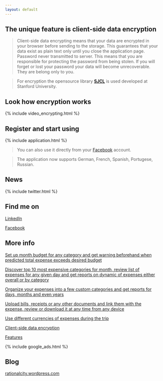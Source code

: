 ```yaml
---
layout: default
---
```


## The unique feature is client-side data encryption

> Client-side data encrypting means that your data are encrypted in your browser before sending to the storage. This guarantees that your data exist as plain text only until you close the application page. Password never transmitted to server. This means that you are responsible for protecting the password from being stolen. If you will forget or lost your password your data will become unrecoverable. They are belong only to you. 

> For encryption the opensource library [**SJCL**](https://crypto.stanford.edu/sjcl/) is used developed at Stanford University.

## Look how encryption works

{% include video_encrypting.html %}

## Register and start using

{% include application.html %}

> You can also use it directly from your [Facebook](https://apps.facebook.com/xpenses) account.

> The application now supports German, French, Spanish, Portugese, Russian.

## News

{% include twitter.html %}

## Find me on

[LinkedIn](https://ru.linkedin.com/pub/dmitry-morozov/59/90a/794)

[Facebook](https://www.facebook.com/profile.php?id=100004082021870)

## More info

[Set up month budget for any category and get warning beforehand when predicted total expense exceeds desired budget](budget-management)

[Discover top 10 most expensive categories for month, review list of expenses for any given day and get reports on dynamic of expenses either overall or by category](expense-reporting)

[Organize your expenses into a few custom categories and get reports for days, months and even years](expense-tracking)

[Upload bills, receipts or any other documents and link them with the expense, review or download it at any time from any device](how-to-associate-bills-and-receipts-with-expense)

[Use different currencies of expenses during the trip](how-to-track-multicurrency-expenses)

[Client-side data encryption](client-side-data-encryption)

[Features](features)

{% include google_ads.html %}

## Blog

[rationalcity.wordpress.com](https://rationalcity.wordpress.com)
